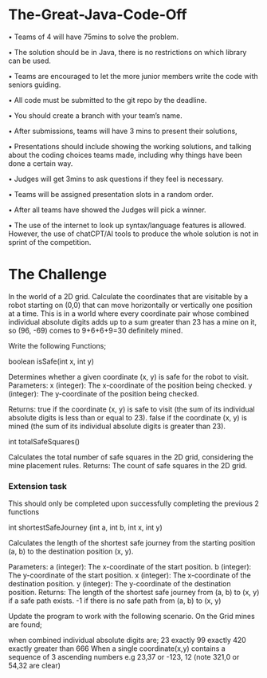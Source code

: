 # The-Great-Java-Code-Off

•	Teams of 4 will have 75mins to solve the problem.

•	The solution should be in Java, there is no restrictions on which library can be used.

•	Teams are encouraged to let the more junior members write the code with seniors guiding.  

•	All code must be submitted to the git repo by the deadline.

•	You should create a branch with your team’s name.

•	After submissions, teams will have 3 mins to present their solutions, 

•	Presentations should include showing the working solutions, and talking about the coding choices teams made, including why things have been done a certain way.

•	Judges will get 3mins to ask questions if they feel is necessary.

•	Teams will be assigned presentation slots in a random order.

•	After all teams have showed the Judges will pick a winner.

•	The use of the internet to look up syntax/language features is allowed. However, the use of chatCPT/AI tools to produce the whole solution is not in sprint of the competition. 


# The Challenge

In the world of a 2D grid. Calculate the coordinates that are visitable by a robot starting on (0,0) that can move horizontally or vertically one position at a time. 
This is in a world where every coordinate pair whose combined individual absolute digits adds up to a sum greater than 23 has a mine on it, so (96, -69) comes to 9+6+6+9=30 definitely mined. 


Write the following Functions;

boolean isSafe(int x, int y)

Determines whether a given coordinate (x, y) is safe for the robot to visit.
Parameters:
x (integer): The x-coordinate of the position being checked.
y (integer): The y-coordinate of the position being checked.

Returns:
true if the coordinate (x, y) is safe to visit (the sum of its individual absolute digits is less than or equal to 23).
false if the coordinate (x, y) is mined (the sum of its individual absolute digits is greater than 23).


int totalSafeSquares()

Calculates the total number of safe squares in the 2D grid, considering the mine placement rules.
Returns:
The count of safe squares in the 2D grid.


### Extension task
This should only be completed upon successfully completing the previous 2 functions

int shortestSafeJourney (int a, int b, int x, int y)

Calculates the length of the shortest safe journey from the starting position (a, b) to the destination position (x, y).

Parameters:
a (integer): The x-coordinate of the start position.
b (integer): The y-coordinate of the start position.
x (integer): The x-coordinate of the destination position.
y (integer): The y-coordinate of the destination position.
Returns:
The length of the shortest safe journey from (a, b) to (x, y) if a safe path exists. -1 if there is no safe path from (a, b) to (x, y) 

Update the program to work with the following scenario.
On the Grid mines are found;

when combined individual absolute digits are; 
23 exactly
99 exactly
420 exactly
greater than 666
When a single coordinate(x,y) contains a sequence of 3 ascending numbers e.g 23,37 or -123, 12 (note 321,0 or 54,32 are clear) 
